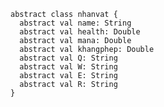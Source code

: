     abstract class nhanvat {
      abstract val name: String
      abstract val health: Double
      abstract val mana: Double
      abstract val khangphep: Double
      abstract val Q: String
      abstract val W: String
      abstract val E: String
      abstract val R: String
    }
    
    
